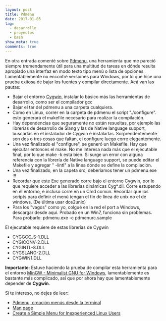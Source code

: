 ```yaml
---
layout: post
title: Pdmenu
date: 2017-01-05
tag:
  - desarrollo
  - proyectos
  - bash
show_meta: true
comments: true  
---
```


En otra entrada comenté sobre [Pdmenu](https://joeyh.name/code/pdmenu), una herramienta que me pareció siempre tremendamente útil para una multitud de tareas en dónde resulta apropiado una interfaz en modo texto tipo menú o lista de opciones. Lamentablemente no encontré versiones para Windows, por lo que hice una prueba exitosa de bajar los fuentes y compilar directamente. Acá van las pautas:

* Bajar el entorno [Cygwin](https://www.cygwin.com/), instalar lo básico más las herramientas de desarrollo, como ser el compilador gcc 
* Bajar el tar del pdmenu a una carpeta cualquiera.
* Como en Linux, correr en la carpeta de pdmenu el script "./configure". esto generará el makefile necesario para realizar la compilación.
* Hay dependencias que seguramente no están resueltas, por ejemplo las librerías de desarrollo de Slang y las de Native language support, buscarlas en el instalador de Cygwin e instalarlas. Sorprendentemente son dos o tres cosas que faltan, el configure luego corre elegantemente.
* Una vez finalizado el "configure", se generó un Makefile. Hay que ejecutar entonces el make. No me interesa nada más que el ejecutable final, por lo que make -k está bien. Si surge un error con alguna referencia con la librería de Native language support, se puede editar el Makefile y agregar " -lintl" a la línea dónde se define la compilación.
* Una vez finalizado, en la capeta src, deberíamos tener un pdmenu.exe !!!
* Recordar que este Exe generado corre bajo el entorno Cygwin, por lo que requiere acceder a las librerías dinámicas Cyg*.dll. Corre estupendo en el entorno, e incluso corre en un Cmd común. Recordar que los scripts para definir el menú tengan el fin de línea de unix no el de windows. (De última usar dos2unix)
* Para los "vagos" como yo, colgué en la red el port a Windows, descargar desde aquí. Probado en un Win7, funciona sin problemas. Para probarlo: pdmenu.exe -c pdmenurc.sample

El ejecutable requiere de estas librerías de Cygwin

* CYGGCC_S-1.DLL
* CYGICONV-2.DLL
* CYGINTL-8.DLL
* CYGSLANG-2.DLL
* CYGWIN1.DLL

**Importante**: Estuve haciendo la prueba de compilar esta herramienta para el entorno [MinGW - Minimalist GNU for Windows](http://www.mingw.org/), lamentablemente es bastante más complicado, así que por ahora hay que lamentablemente depender de **Cygwin**.


Si te intereso, no dejes de leer:

* [Pdmenu, creación menús desde la terminal](http://www.linuxhispano.net/2014/04/14/pdmenu-creacion-menus-desde-la-terminal/)
* [Man page](http://manpages.ubuntu.com/manpages/hardy/man1/pdmenu.1.html)
* [Create a Simple Menu for Inexperienced Linux Users](http://eureka.ykyuen.info/2009/12/26/pdmenu-create-a-simple-menu-for-inexperienced-linux-users)



